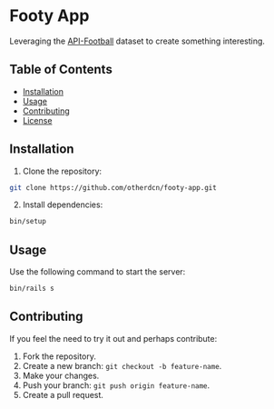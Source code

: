 # Footy App

Leveraging the [API-Football](https://www.api-football.com/) dataset to create something interesting.

## Table of Contents
- [Installation](#installation)
- [Usage](#usage)
- [Contributing](#contributing)
- [License](#license)

## Installation
1. Clone the repository:
```bash
git clone https://github.com/otherdcn/footy-app.git
```

2. Install dependencies:
```bash
bin/setup
```

## Usage
Use the following command to start the server:
```bash
bin/rails s
```

## Contributing
If you feel the need to try it out and perhaps contribute:
1. Fork the repository.
2. Create a new branch: `git checkout -b feature-name`.
3. Make your changes.
4. Push your branch: `git push origin feature-name`.
5. Create a pull request.
